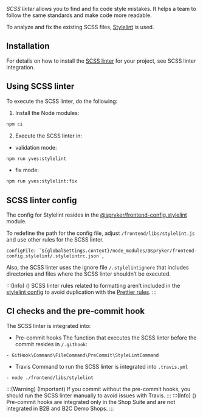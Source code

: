 *SCSS linter* allows you to find and fix code style mistakes. It helps a team to follow the same standards and make code more readable.

To analyze and fix the existing SCSS files, [Stylelint](https://stylelint.io/) is used.

## Installation
For details on how to install the [SCSS linter](https://documentation.spryker.com/docs/scss-linter-integration-guide) for your project, see SCSS linter integration.

## Using SCSS linter

To execute the SCSS linter, do the following:
1. Install the Node modules:

```Bash
npm ci
```
2. Execute the SCSS linter in:
* validation mode:

```Bash
npm run yves:stylelint
```
*  fix mode:
```Bash
npm run yves:stylelint:fix
```
## SCSS linter config

The config for Stylelint resides in the [@spryker/frontend-config.stylelint](https://www.npmjs.com/package/@spryker/frontend-config.stylelint) module.

To redefine the path for the config file, adjust `/frontend/libs/stylelint.js`  and use other rules for the SCSS linter.

```
configFile: `${globalSettings.context}/node_modules/@spryker/frontend-config.stylelint/.stylelintrc.json`,
```

Also, the SCSS linter uses the ignore file `/.stylelintignore` that includes directories and files where the SCSS linter shouldn’t be executed.

:::(Info) ()
SCSS linter rules related to formatting aren’t included in the [stylelint config](https://www.npmjs.com/package/@spryker/frontend-config.stylelint) to avoid duplication with the [Prettier rules](https://www.npmjs.com/package/@spryker/frontend-config.prettier).
:::

## CI checks and the pre-commit hook

The SCSS linter is integrated into:

* Pre-commit hooks
The function that executes the SCSS linter before the commit resides in `/.githook`:
```
- GitHook\Command\FileCommand\PreCommit\StyleLintCommand
```
* Travis
Command to run the SCSS linter is integrated into `.travis.yml`
```
- node ./frontend/libs/stylelint
```
:::(Warning) (Important)
If you commit without the pre-commit hooks, you should run the SCSS linter manually to avoid issues with Travis.
:::
:::(Info) ()
Pre-commit hooks are integrated only in the Shop Suite and are not integrated in B2B and B2C Demo Shops.
:::

